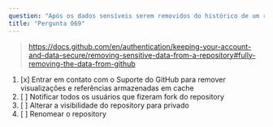 ```yaml
---
question: "Após os dados sensíveis serem removidos do histórico de um repository e enviados para o GitHub, qual é um passo necessário para remover completamente os dados do GitHub?"
title: "Pergunta 069"
---
```


> https://docs.github.com/en/authentication/keeping-your-account-and-data-secure/removing-sensitive-data-from-a-repository#fully-removing-the-data-from-github
1. [x] Entrar em contato com o Suporte do GitHub para remover visualizações e referências armazenadas em cache
1. [ ] Notificar todos os usuários que fizeram fork do repository
1. [ ] Alterar a visibilidade do repository para privado
1. [ ] Renomear o repository
